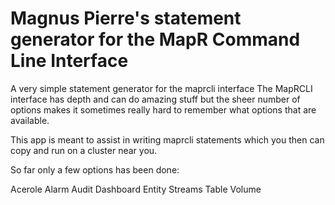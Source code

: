 # Magnus Pierre's statement generator for the MapR Command Line Interface
A very simple statement generator for the maprcli interface
The MapRCLI interface has depth and can do amazing stuff but the sheer number of options makes it sometimes really hard to remember what options that are available.

This app is meant to assist in writing maprcli statements which you then can copy and run on a cluster near you.

So far only a few options has been done:

Acerole
Alarm
Audit
Dashboard
Entity
Streams
Table
Volume

